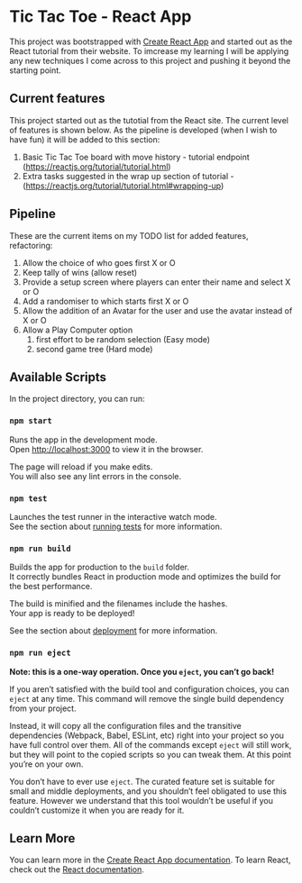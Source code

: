 # Tic Tac Toe - React App

This project was bootstrapped with [Create React App](https://github.com/facebook/create-react-app) and started out as the React tutorial from their website. To imcrease my learning I will be applying any new techniques I come across to this project and pushing it beyond the starting point.

## Current features
This project started out as the tutotial from the React site. The current level of features is shown below. As the pipeline is developed (when I wish to have fun) it will be added to this section:
1. Basic Tic Tac Toe board with move history - tutorial endpoint (https://reactjs.org/tutorial/tutorial.html)
1. Extra tasks suggested in the wrap up section of tutorial - (https://reactjs.org/tutorial/tutorial.html#wrapping-up)
 

## Pipeline

These are the current items on my TODO list for added features, refactoring:

1. Allow the choice of who goes first X or O
1. Keep tally of wins (allow reset)
1. Provide a setup screen where players can enter their name and select X or O
1. Add a randomiser to which starts first X or O
1. Allow the addition of an Avatar for the user and use the avatar instead of X or O
1. Allow a Play Computer option
    1. first effort to be random selection (Easy mode)
    1. second game tree (Hard mode)


## Available Scripts

In the project directory, you can run:

### `npm start`

Runs the app in the development mode.<br>
Open [http://localhost:3000](http://localhost:3000) to view it in the browser.

The page will reload if you make edits.<br>
You will also see any lint errors in the console.

### `npm test`

Launches the test runner in the interactive watch mode.<br>
See the section about [running tests](https://facebook.github.io/create-react-app/docs/running-tests) for more information.

### `npm run build`

Builds the app for production to the `build` folder.<br>
It correctly bundles React in production mode and optimizes the build for the best performance.

The build is minified and the filenames include the hashes.<br>
Your app is ready to be deployed!

See the section about [deployment](https://facebook.github.io/create-react-app/docs/deployment) for more information.

### `npm run eject`

**Note: this is a one-way operation. Once you `eject`, you can’t go back!**

If you aren’t satisfied with the build tool and configuration choices, you can `eject` at any time. This command will remove the single build dependency from your project.

Instead, it will copy all the configuration files and the transitive dependencies (Webpack, Babel, ESLint, etc) right into your project so you have full control over them. All of the commands except `eject` will still work, but they will point to the copied scripts so you can tweak them. At this point you’re on your own.

You don’t have to ever use `eject`. The curated feature set is suitable for small and middle deployments, and you shouldn’t feel obligated to use this feature. However we understand that this tool wouldn’t be useful if you couldn’t customize it when you are ready for it.

## Learn More

You can learn more in the [Create React App documentation](https://facebook.github.io/create-react-app/docs/getting-started).
To learn React, check out the [React documentation](https://reactjs.org/).

